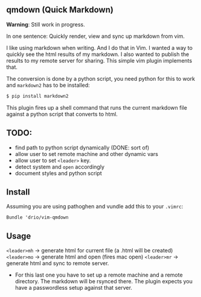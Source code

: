 qmdown (Quick Markdown)
---

**Warning**: Still work in progress.

In one sentence: Quickly render, view and sync up markdown from vim.

I like using markdown when writing. And I do that in Vim. I wanted a way to
quickly see the html results of my markdown. I also wanted to publish the
results to my remote server for sharing. This simple vim plugin implements
that.

The conversion is done by a python script, you need python for this to work 
and `markdown2` has to be installed:

```sh
$ pip install markdown2
```

This plugin fires up a shell command that runs the current markdown file
against a python script that converts to html.


TODO:
---
  - find path to python script dynamically (DONE: sort of)
  - allow user to set remote machine and other dynamic vars
  - allow user to set `<leader>` key.
  - detect system and `open` accordingly
  - document styles and python script


Install
---

Assuming you are using pathoghen and vundle add this to your `.vimrc`:

`Bundle 'drio/vim-qmdown`

Usage
---

`<leader>mh` → generate html for current file (a <name>.html will be created)
`<leader>mo` → generate html and open (fires mac open)
`<leader>mr` → generate html and sync to remote server.
  - For this last one you have to set up a remote machine and a remote directory.
    The markdown will be rsynced there. The plugin expects you have a passwordless
    setup against that server.


